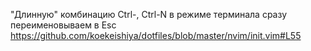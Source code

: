 
"Длинную" комбинацию Ctrl-\, Ctrl-N в режиме терминала сразу переименовываем в Esc
https://github.com/koekeishiya/dotfiles/blob/master/nvim/init.vim#L55

